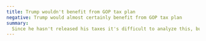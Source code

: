 ```yaml
---
title: Trump wouldn't benefit from GOP tax plan
negative: Trump would almost certainly benefit from GOP tax plan
summary:
  Since he hasn't released his taxes it's difficult to analyze this, but his leaked 2005 returns show he would definitely benefit from abolishing the AMT, and his heirs would benefit from abolishing the estate tax.
---
```

